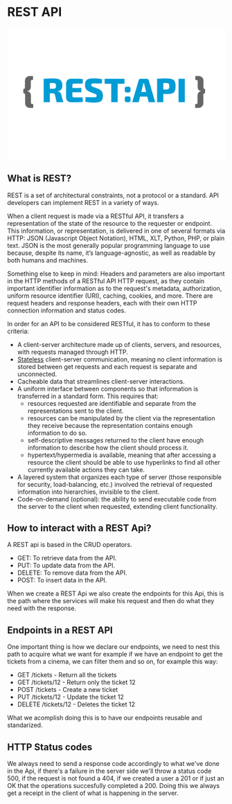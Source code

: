 # REST API

![](../../.gitbook/assets/image%20%2827%29.png)

## What is REST?

REST is a set of architectural constraints, not a protocol or a standard. API developers can implement REST in a variety of ways.

When a client request is made via a RESTful API, it transfers a representation of the state of the resource to the requester or endpoint. This information, or representation, is delivered in one of several formats via HTTP: JSON \(Javascript Object Notation\), HTML, XLT, Python, PHP, or plain text. JSON is the most generally popular programming language to use because, despite its name, it’s language-agnostic, as well as readable by both humans and machines. 

Something else to keep in mind: Headers and parameters are also important in the HTTP methods of a RESTful API HTTP request, as they contain important identifier information as to the request's metadata, authorization, uniform resource identifier \(URI\), caching, cookies, and more. There are request headers and response headers, each with their own HTTP connection information and status codes.

In order for an API to be considered RESTful, it has to conform to these criteria:

* A client-server architecture made up of clients, servers, and resources, with requests managed through HTTP.
* [Stateless](https://www.redhat.com/en/topics/cloud-native-apps/stateful-vs-stateless) client-server communication, meaning no client information is stored between get requests and each request is separate and unconnected.
* Cacheable data that streamlines client-server interactions.
* A uniform interface between components so that information is transferred in a standard form. This requires that:
  * resources requested are identifiable and separate from the representations sent to the client.
  * resources can be manipulated by the client via the representation they receive because the representation contains enough information to do so.
  * self-descriptive messages returned to the client have enough information to describe how the client should process it.
  * hypertext/hypermedia is available, meaning that after accessing a resource the client should be able to use hyperlinks to find all other currently available actions they can take.
* A layered system that organizes each type of server \(those responsible for security, load-balancing, etc.\) involved the retrieval of requested information into hierarchies, invisible to the client.
* Code-on-demand \(optional\): the ability to send executable code from the server to the client when requested, extending client functionality. 

## How to interact with a REST Api?

A REST api is based in the CRUD operators.

* GET: To retrieve data from the API.
* PUT: To update data from the API.
* DELETE: To remove data from the API.
* POST: To insert data in the API.

When we create a REST Api we also create the endpoints for this Api, this is the path where the services will make his request and then do what they need with the response.

## Endpoints in a REST API

One important thing is how we declare our endpoints, we need to nest this path to acquire what we want for example if we have an endpoint to get the tickets from a cinema, we can filter them and so on, for example this way:

* GET /tickets - Return all the tickets
* GET /tickets/12 - Return only the ticket 12
* POST /tickets - Create a new ticket
* PUT /tickets/12 - Update the ticket 12
* DELETE /tickets/12 - Deletes the ticket 12

What we acomplish doing this is to have our endpoints reusable and standarized.

## HTTP Status codes

We always need to send a response code accordingly to what we've done in the Api, if there's a failure in the server side we'll throw a status code 500, if the request is not found a 404, if we created a user a 201 or if just an OK that the operations succesfully completed a 200. Doing this we always get a receipt in the client of what is happening in the server.



